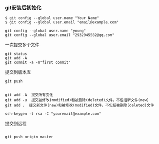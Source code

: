 ### git安装后初始化
    

```
$ git config --global user.name "Your Name"
$ git config --global user.email "email@example.com"

```

```
git config --global user.name "young" 
git config --global user.email "2932045582@qq.com"
```

一次提交多个文件
```
git status 
git add -A
git commit -a -m"first commit"
```
提交到版本库
```
git push
```



```

git add -A  提交所有变化
git add -u  提交被修改(modified)和被删除(deleted)文件，不包括新文件(new)
git add .  提交新文件(new)和被修改(modified)文件，不包括被删除(deleted)文件
```

```
ssh-keygen -t rsa -C "youremail@example.com"

```

提交到远程
```

git push origin master
```
